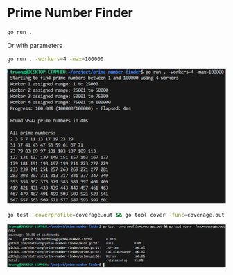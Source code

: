 # Prime Number Finder

```bash
go run .
```

Or with parameters
```bash
go run . -workers=4 -max=100000
```

![Service log](images/log.png)

```bash
go test -coverprofile=coverage.out && go tool cover -func=coverage.out
```

![Unit test](images/test.png)